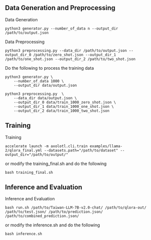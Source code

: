 ## Data Generation and Preprocessing
Data Generation
```
python3 generator.py --number_of_data n --output_dir /path/to/output.json
```
Data Preprocessing
```
python3 preprocessing.py --data_dir /path/to/output.json --output_dir_0 /path/to/zero_shot.json --output_dir_1 /path/to/one_shot.json --output_dir_2 /path/to/two_shot.json
```
Do the following to process the training data
```
python3 generator.py \
    --number_of_data 1000 \
    --output_dir data/output.json

python3 preprocessing.py  \
    --data_dir data/output.json \
    --output_dir_0 data/train_1000_zero_shot.json \
    --output_dir_1 data/train_1000_one_shot.json \
    --output_dir_2 data/train_1000_two_shot.json 
```

## Training
Training
```
accelerate launch -m axolotl.cli.train examples/llama-2/qlora_final.yml --datasets.path="/path/to/dataset" --output_dir="/path/to/output/"
```
or modify the training_final.sh and do the following
```
bash training_final.sh
```
## Inference and Evaluation
Inference and Evaluation
```
bash run.sh /path/to/Taiwan-LLM-7B-v2.0-chat/ /path/to/qlora-out/ /path/to/test.json/ /path/to/prediction.json/ /path/to/combined_prediction.json/ 
```
or modify the inference.sh and do the following
```
bash inference.sh
```
